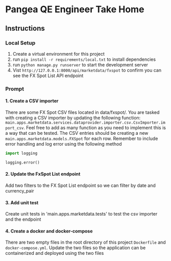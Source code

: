 # Pangea QE Engineer Take Home

## Instructions
### Local Setup
1. Create a virtual environment for this project
2. run `pip install -r requirements/local.txt` to install dependencies
3. run `python manage.py runserver` to start the development server
4. Vist `http://127.0.0.1:8000/api/marketdata/fxspot` to confirm you can see the FX Spot List API endpoint

### Prompt
#### 1. Create a CSV importer
There are some FX Spot CSV files located in data/fxspot/. You are tasked with creating a CSV importer by updating
the following function:
`main.apps.marketdata.services.dataprovider.importer.csv.CsvImporter.import_csv`.
Feel free to add as many function as you need to implement this is a way that can be tested.
The CSV entries should be creating a new `main.apps.marketdata.models.FXSpot` for each row. Remember to include error
handling and log error using the following method
```python
import logging

logging.error()
```

#### 2. Update the FxSpot List endpoint
Add two filters to the FX Spot List endpoint so we can filter by date and currency_pair

#### 3. Add unit test
Create unit tests in 'main.apps.marketdata.tests' to test the csv importer and the endpoint

#### 4. Create a docker and docker-compose
There are two empty files in the root directory of this project `Dockerfile` and `docker-compose.yml`. Update the two files so the application can
be containerized and deployed using the two files
